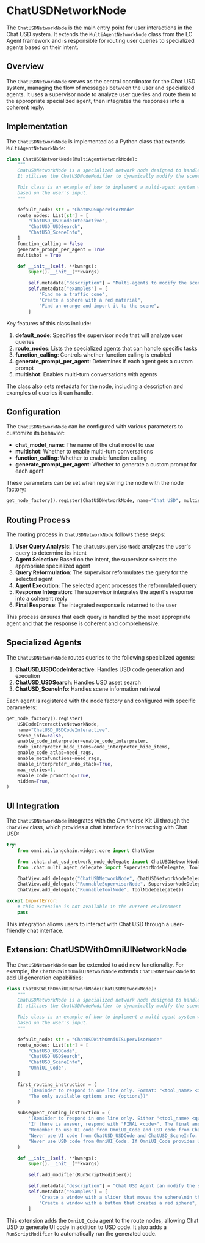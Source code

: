 # ChatUSDNetworkNode

The `ChatUSDNetworkNode` is the main entry point for user interactions in the Chat USD system. It extends the `MultiAgentNetworkNode` class from the LC Agent framework and is responsible for routing user queries to specialized agents based on their intent.

## Overview

The `ChatUSDNetworkNode` serves as the central coordinator for the Chat USD system, managing the flow of messages between the user and specialized agents. It uses a supervisor node to analyze user queries and route them to the appropriate specialized agent, then integrates the responses into a coherent reply.

## Implementation

The `ChatUSDNetworkNode` is implemented as a Python class that extends `MultiAgentNetworkNode`:

```python
class ChatUSDNetworkNode(MultiAgentNetworkNode):
    """
    ChatUSDNetworkNode is a specialized network node designed to handle conversations related to USD (Universal Scene Description).
    It utilizes the ChatUSDNodeModifier to dynamically modify the scene or search for USD assets based on the conversation's context.

    This class is an example of how to implement a multi-agent system where different tasks are handled by specialized agents (nodes)
    based on the user's input.
    """

    default_node: str = "ChatUSDSupervisorNode"
    route_nodes: List[str] = [
        "ChatUSD_USDCodeInteractive",
        "ChatUSD_USDSearch",
        "ChatUSD_SceneInfo",
    ]
    function_calling = False
    generate_prompt_per_agent = True
    multishot = True

    def __init__(self, **kwargs):
        super().__init__(**kwargs)

        self.metadata["description"] = "Multi-agents to modify the scene and search USD assets."
        self.metadata["examples"] = [
            "Find me a traffic cone",
            "Create a sphere with a red material",
            "Find an orange and import it to the scene",
        ]
```

Key features of this class include:

1. **default_node**: Specifies the supervisor node that will analyze user queries
2. **route_nodes**: Lists the specialized agents that can handle specific tasks
3. **function_calling**: Controls whether function calling is enabled
4. **generate_prompt_per_agent**: Determines if each agent gets a custom prompt
5. **multishot**: Enables multi-turn conversations with agents

The class also sets metadata for the node, including a description and examples of queries it can handle.

## Configuration

The `ChatUSDNetworkNode` can be configured with various parameters to customize its behavior:

- **chat_model_name**: The name of the chat model to use
- **multishot**: Whether to enable multi-turn conversations
- **function_calling**: Whether to enable function calling
- **generate_prompt_per_agent**: Whether to generate a custom prompt for each agent

These parameters can be set when registering the node with the node factory:

```python
get_node_factory().register(ChatUSDNetworkNode, name="Chat USD", multishot=chat_usd_multishot)
```

## Routing Process

The routing process in `ChatUSDNetworkNode` follows these steps:

1. **User Query Analysis**: The `ChatUSDSupervisorNode` analyzes the user's query to determine its intent
2. **Agent Selection**: Based on the intent, the supervisor selects the appropriate specialized agent
3. **Query Reformulation**: The supervisor reformulates the query for the selected agent
4. **Agent Execution**: The selected agent processes the reformulated query
5. **Response Integration**: The supervisor integrates the agent's response into a coherent reply
6. **Final Response**: The integrated response is returned to the user

This process ensures that each query is handled by the most appropriate agent and that the response is coherent and comprehensive.

## Specialized Agents

The `ChatUSDNetworkNode` routes queries to the following specialized agents:

1. **ChatUSD_USDCodeInteractive**: Handles USD code generation and execution
2. **ChatUSD_USDSearch**: Handles USD asset search
3. **ChatUSD_SceneInfo**: Handles scene information retrieval

Each agent is registered with the node factory and configured with specific parameters:

```python
get_node_factory().register(
    USDCodeInteractiveNetworkNode,
    name="ChatUSD_USDCodeInteractive",
    scene_info=False,
    enable_code_interpreter=enable_code_interpreter,
    code_interpreter_hide_items=code_interpreter_hide_items,
    enable_code_atlas=need_rags,
    enable_metafunctions=need_rags,
    enable_interpreter_undo_stack=True,
    max_retries=1,
    enable_code_promoting=True,
    hidden=True,
)
```

## UI Integration

The `ChatUSDNetworkNode` integrates with the Omniverse Kit UI through the `ChatView` class, which provides a chat interface for interacting with Chat USD:

```python
try:
    from omni.ai.langchain.widget.core import ChatView

    from .chat.chat_usd_network_node_delegate import ChatUSDNetworkNodeDelegate
    from .chat.multi_agent_delegate import SupervisorNodeDelegate, ToolNodeDelegate

    ChatView.add_delegate("ChatUSDNetworkNode", ChatUSDNetworkNodeDelegate())
    ChatView.add_delegate("RunnableSupervisorNode", SupervisorNodeDelegate())
    ChatView.add_delegate("RunnableToolNode", ToolNodeDelegate())

except ImportError:
    # this extension is not available in the current environment
    pass
```

This integration allows users to interact with Chat USD through a user-friendly chat interface.

## Extension: ChatUSDWithOmniUINetworkNode

The `ChatUSDNetworkNode` can be extended to add new functionality. For example, the `ChatUSDWithOmniUINetworkNode` extends `ChatUSDNetworkNode` to add UI generation capabilities:

```python
class ChatUSDWithOmniUINetworkNode(ChatUSDNetworkNode):
    """
    ChatUSDNetworkNode is a specialized network node designed to handle conversations related to USD (Universal Scene Description).
    It utilizes the ChatUSDNodeModifier to dynamically modify the scene or search for USD assets based on the conversation's context.

    This class is an example of how to implement a multi-agent system where different tasks are handled by specialized agents (nodes)
    based on the user's input.
    """

    default_node: str = "ChatUSDWithOmniUISupervisorNode"
    route_nodes: List[str] = [
        "ChatUSD_USDCode",
        "ChatUSD_USDSearch",
        "ChatUSD_SceneInfo",
        "OmniUI_Code",
    ]

    first_routing_instruction = (
        '(Reminder to respond in one line only. Format: "<tool_name> <question>". '
        "The only available options are: {options})"
    )

    subsequent_routing_instruction = (
        '(Reminder to respond in one line only. Either "<tool_name> <question>" or "FINAL <answer>". '
        'If there is answer, respond with "FINAL <code>". The final answer should contain the final code no matter what. '
        "Remember to use UI code from OmniUI_Code and USD code from ChatUSD_USDCode. "
        "Never use UI code from ChatUSD_USDCode and ChatUSD_SceneInfo. "
        "Never use USD code from OmniUI_Code. If OmniUI_Code provides USD code, ask ChatUSD_USDCode to redo the USD code. )"
    )

    def __init__(self, **kwargs):
        super().__init__(**kwargs)

        self.add_modifier(RunScriptModifier())

        self.metadata["description"] = "Chat USD Agent can modify the scene and create UI elements using omni.ui"
        self.metadata["examples"] = [
            "Create a window with a slider that moves the sphere\nin the current USD stage up and down",
            "Create a window with a button that creates a red sphere",
        ]
```

This extension adds the `OmniUI_Code` agent to the route nodes, allowing Chat USD to generate UI code in addition to USD code. It also adds a `RunScriptModifier` to automatically run the generated code.
